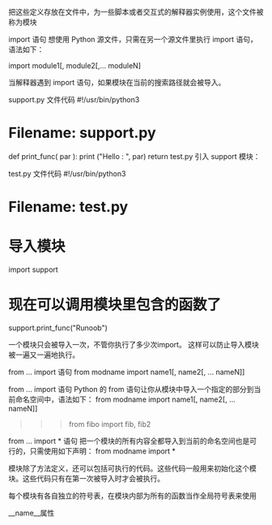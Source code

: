 把这些定义存放在文件中，为一些脚本或者交互式的解释器实例使用，这个文件被称为模块


import 语句
想使用 Python 源文件，只需在另一个源文件里执行 import 语句，语法如下：

import module1[, module2[,... moduleN]

当解释器遇到 import 语句，如果模块在当前的搜索路径就会被导入。

support.py 文件代码
#!/usr/bin/python3
# Filename: support.py
 
def print_func( par ):
    print ("Hello : ", par)
    return
test.py 引入 support 模块：

test.py 文件代码
#!/usr/bin/python3
# Filename: test.py
# 导入模块
import support
# 现在可以调用模块里包含的函数了
support.print_func("Runoob")


一个模块只会被导入一次，不管你执行了多少次import。
这样可以防止导入模块被一遍又一遍地执行。

from … import 语句
from modname import name1[, name2[, ... nameN]]

from … import 语句
Python 的 from 语句让你从模块中导入一个指定的部分到当前命名空间中，语法如下：
from modname import name1[, name2[, ... nameN]]

>>> from fibo import fib, fib2

from … import * 语句
把一个模块的所有内容全都导入到当前的命名空间也是可行的，只需使用如下声明：
from modname import *

模块除了方法定义，还可以包括可执行的代码。这些代码一般用来初始化这个模块。这些代码只有在第一次被导入时才会被执行。

每个模块有各自独立的符号表，在模块内部为所有的函数当作全局符号表来使用


__name__属性

